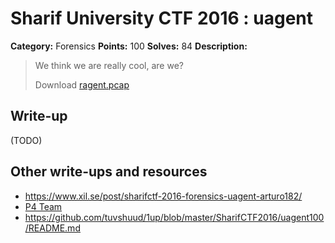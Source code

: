 # Sharif University CTF 2016 : uagent

**Category:** Forensics
**Points:** 100
**Solves:** 84
**Description:**

> We think we are really cool, are we?
>
> Download [ragent.pcap](./ragent.pcap)


## Write-up

(TODO)

## Other write-ups and resources

* <https://www.xil.se/post/sharifctf-2016-forensics-uagent-arturo182/>
* [P4 Team](https://github.com/p4-team/ctf/tree/master/2016-02-05-sharif/for_100_uagent)
* <https://github.com/tuvshuud/1up/blob/master/SharifCTF2016/uagent100/README.md>
